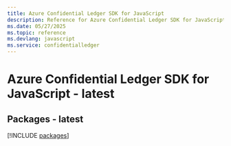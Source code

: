 ```yaml
---
title: Azure Confidential Ledger SDK for JavaScript
description: Reference for Azure Confidential Ledger SDK for JavaScript
ms.date: 05/27/2025
ms.topic: reference
ms.devlang: javascript
ms.service: confidentialledger
---
```

# Azure Confidential Ledger SDK for JavaScript - latest
## Packages - latest
[!INCLUDE [packages](confidential-ledger-index.md)]